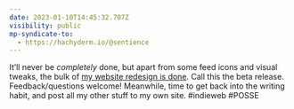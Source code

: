 ```yaml
---
date: 2023-01-10T14:45:32.707Z
visibility: public
mp-syndicate-to:
  - https://hachyderm.io/@sentience
---
```

It’ll never be *completely* done, but apart from some feed icons and visual tweaks, the bulk of [my website redesign is done](https://kevinyank.com/). Call this the beta release. Feedback/questions welcome! Meanwhile, time to get back into the writing habit, and post all my other stuff to my own site. #indieweb #POSSE
